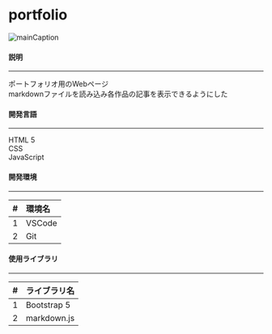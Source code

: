 # portfolio

![mainCaption](../resources/images/portfolio_caption.png)

#### 説明

<hr>

ポートフォリオ用のWebページ  
markdownファイルを読み込み各作品の記事を表示できるようにした

#### 開発言語

<hr>

HTML 5  
CSS  
JavaScript  

#### 開発環境

<hr>

| \#  | 環境名 |
| :-- | :----- |
| 1   | VSCode   |
| 2   | Git |

#### 使用ライブラリ

<hr>

| \#  | ライブラリ名 |
| :-- | :-----  |
| 1   | Bootstrap 5   |
| 2   | markdown.js |